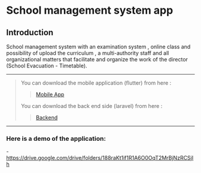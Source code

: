 # School management system app

## Introduction
School management system with an examination system ,
online class and possibility of upload the curriculum ,
a multi-authority staff and all organizational matters that facilitate and organize
the work of the director (School Evacuation - Timetable).
<hr> 

> You can download the mobile application (flutter) from here :
>>  [Mobile App](https://github.com/Bisher01/SMS_mobile.git)
>
> You can download the back end side (laravel) from here :
>>  [Backend](https://github.com/Abdulrahem-Alzubi/School-Management-System.git)
<hr>

### Here is a demo of the application:
-https://drive.google.com/drive/folders/188raKt1if1R1A6O0OqT2MrBjNzRCSjIh
